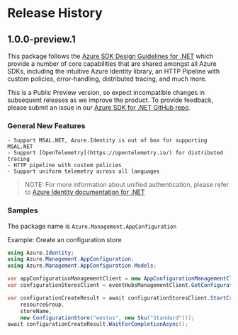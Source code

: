 # Release History

## 1.0.0-preview.1

This package follows the [Azure SDK Design Guidelines for .NET](https://azure.github.io/azure-sdk/dotnet_introduction.html) which provide a number of core capabilities that are shared amongst all Azure SDKs, including the intuitive Azure Identity library, an HTTP Pipeline with custom policies, error-handling, distributed tracing, and much more.

This is a Public Preview version, so expect incompatible changes in subsequent releases as we improve the product. To provide feedback, please submit an issue in our [Azure SDK for .NET GitHub repo](https://github.com/Azure/azure-sdk-for-net/issues).

### General New Features

    - Support MSAL.NET, Azure.Identity is out of box for supporting MSAL.NET
    - Support [OpenTelemetry](https://opentelemetry.io/) for distributed tracing
    - HTTP pipeline with custom policies
    - Support uniform telemetry across all languages

> NOTE: For more information about unified authentication, please refer to [Azure Identity documentation for .NET](https://docs.microsoft.com//dotnet/api/overview/azure/identity-readme?view=azure-dotnet)

### Samples

The package name is `Azure.Management.AppConfiguration`

Example: Create an configuration store

```csharp
using Azure.Identity;
using Azure.Management.AppConfiguration;
using Azure.Management.AppConfiguration.Models;

var appConfigurationManagementClient = new AppConfigurationManagementClient(subscriptionId, new DefaultAzureCredential());
var configurationStoresClient = eventHubsManagementClient.GetConfigurationStoresClient();

var configurationCreateResult = await configurationStoresClient.StartCreateAsync(
    resourceGroup,
    storeName,
    new ConfigurationStore("westus", new Sku("Standard")));
await configurationCreateResult.WaitForCompletionAsync();
```
